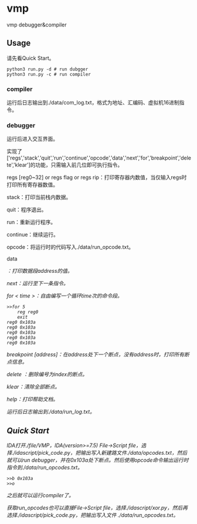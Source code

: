 # vmp
vmp debugger&amp;compiler

## Usage

请先看Quick Start。

```shell
python3 run.py -d # run dubgger
python3 run.py -c # run compiler
```

### compiler

运行后日志输出到./data/com_log.txt，格式为地址、汇编码、虚拟机16进制指令。

### debugger

运行后进入交互界面。

实现了['regs','stack','quit','run','continue','opcode','data','next','for','breakpoint','delete','klear']的功能，只需输入前几位即可执行指令。

regs [reg0~32] or regs flag or regs rip：打印寄存器内数值，当仅输入regs时打印所有寄存器数值。

stack：打印当前栈内数据。

quit：程序退出。

run：重新运行程序。

continue：继续运行。

opcode：将运行时的代码写入./data/run_opcode.txt。

data <address>：打印数据段address的值。

next：运行至下一条指令。

for < time >：自由编写一个循环time次的命令段。

```
>>for 5
    reg reg0
    exit
reg0 0x103a
reg0 0x103a
reg0 0x103a
reg0 0x103a
reg0 0x103a
```

breakpoint [address]：在address处下一个断点，没有address时，打印所有断点信息。

delete <index>：删除编号为index的断点。

klear：清除全部断点。

help：打印帮助文档。

运行后日志输出到./data/run_log.txt。

## Quick Start

IDA打开./file/VMP，IDA(version>=7.5) File->Script file，选择./idascript/pick_code.py，把输出写入新建路文件./data/opcodes.txt，然后就可以run debugger，并在0x103a处下断点。然后使用opcode命令输出运行时指令到./data/run_opcodes.txt。

```
>>b 0x103a
>>o
```

之后就可以运行compiler了。

获取run_opcodes也可以直接File->Script file，选择./idascript/xor.py，然后再选择./idascript/pick_code.py，把输出写入文件 ./data/run_opcodes.txt。
